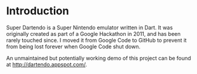 # Introduction

Super Dartendo is a Super Nintendo emulator written in Dart.  It was originally created as part of a Google Hackathon in 2011, and has been rarely touched since.  I moved it from Google Code to GitHub to prevent it from being lost forever when Google Code shut down.

An unmaintained but potentially working demo of this project can be found at http://dartendo.appspot.com/.

